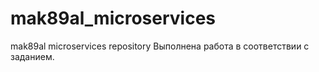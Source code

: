 # mak89al_microservices
mak89al microservices repository
 Выполнена работа в соответствии с заданием.
 
